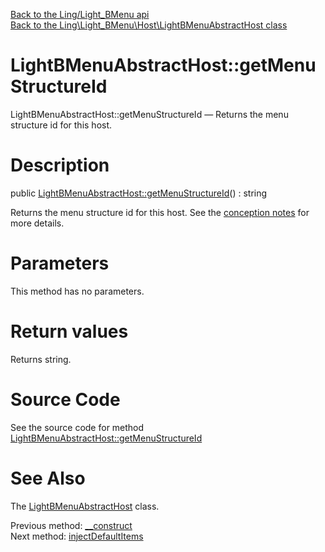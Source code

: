 [Back to the Ling/Light_BMenu api](https://github.com/lingtalfi/Light_BMenu/blob/master/doc/api/Ling/Light_BMenu.md)<br>
[Back to the Ling\Light_BMenu\Host\LightBMenuAbstractHost class](https://github.com/lingtalfi/Light_BMenu/blob/master/doc/api/Ling/Light_BMenu/Host/LightBMenuAbstractHost.md)


LightBMenuAbstractHost::getMenuStructureId
================



LightBMenuAbstractHost::getMenuStructureId — Returns the menu structure id for this host.




Description
================


public [LightBMenuAbstractHost::getMenuStructureId](https://github.com/lingtalfi/Light_BMenu/blob/master/doc/api/Ling/Light_BMenu/Host/LightBMenuAbstractHost/getMenuStructureId.md)() : string




Returns the menu structure id for this host.
See the [conception notes](https://github.com/lingtalfi/Light_BMenu/blob/master/doc/pages/conception-notes.md) for more details.




Parameters
================

This method has no parameters.


Return values
================

Returns string.








Source Code
===========
See the source code for method [LightBMenuAbstractHost::getMenuStructureId](https://github.com/lingtalfi/Light_BMenu/blob/master/Host/LightBMenuAbstractHost.php#L53-L56)


See Also
================

The [LightBMenuAbstractHost](https://github.com/lingtalfi/Light_BMenu/blob/master/doc/api/Ling/Light_BMenu/Host/LightBMenuAbstractHost.md) class.

Previous method: [__construct](https://github.com/lingtalfi/Light_BMenu/blob/master/doc/api/Ling/Light_BMenu/Host/LightBMenuAbstractHost/__construct.md)<br>Next method: [injectDefaultItems](https://github.com/lingtalfi/Light_BMenu/blob/master/doc/api/Ling/Light_BMenu/Host/LightBMenuAbstractHost/injectDefaultItems.md)<br>

